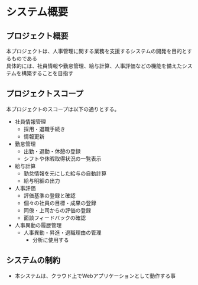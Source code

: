 # システム概要

## プロジェクト概要
本プロジェクトは、人事管理に関する業務を支援するシステムの開発を目的とするものである  
具体的には、社員情報や勤怠管理、給与計算、人事評価などの機能を備えたシステムを構築することを目指す  

## プロジェクトスコープ
本プロジェクトのスコープは以下の通りとする。  

- 社員情報管理
  - 採用・退職手続き
  - 情報更新
- 勤怠管理
  - 出勤・退勤・休憩の登録
  - シフトや休暇取得状況の一覧表示
- 給与計算
  - 勤怠情報を元にした給与の自動計算
  - 給与明細の出力
- 人事評価
  - 評価基準の登録と確認
  - 個々の社員の目標・成果の登録
  - 同僚・上司からの評価の登録
  - 面談フィードバックの確認
- 人事異動の履歴管理
  - 人事異動・昇進・退職理由の管理
    - 分析に使用する

## システムの制約
- 本システムは、クラウド上でWebアプリケーションとして動作する事
